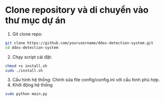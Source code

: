 # Clone repository và di chuyển vào thư mục dự án

1. Git clone repo:
```bash
git clone https://github.com/yourusername/ddos-detection-system.git
cd ddos-detection-system
```

2. Chạy script cài đặt:
```bash
chmod +x install.sh
sudo ./install.sh
```
3. Cấu hình hệ thống: Chỉnh sửa file config/config.ini với cấu hình phù hợp.
4. Khởi động hệ thống
```bash
sudo python main.py
```
